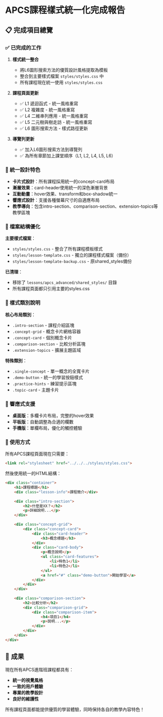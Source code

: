 # APCS課程樣式統一化完成報告

## 📋 完成項目總覽

### ✅ 已完成的工作

1. **樣式統一整合**
   - 將L6圖形搜索方法的優質設計風格提取為模板
   - 整合到主要樣式檔案 `styles/styles.css` 中
   - 所有課程現在統一使用 `styles/styles.css`

2. **課程頁面更新**
   - ✅ L1 遞迴函式 - 統一風格重寫
   - ✅ L2 複雜度 - 統一風格重寫  
   - ✅ L4 二維串列應用 - 統一風格重寫
   - ✅ L5 二元樹與樹走訪 - 統一風格重寫
   - ✅ L6 圖形搜索方法 - 樣式路徑更新

3. **導覽列更新**
   - ✅ 加入L6圖形搜索方法到導覽列
   - ✅ 為所有章節加上課堂順序（L1, L2, L4, L5, L6）

### 🎨 統一設計特色

- **卡片式設計**：所有課程採用統一的concept-card布局
- **漸層效果**：card-header使用統一的深色漸層背景
- **互動動畫**：hover效果、transform和box-shadow統一
- **響應式設計**：支援各種螢幕尺寸的自適應布局
- **教學導向**：包含intro-section、comparison-section、extension-topics等教學區塊

### 📁 檔案結構優化

**主要樣式檔案**：
- `styles/styles.css` - 整合了所有課程模板樣式
- `styles/lesson-template.css` - 獨立的課程樣式檔案（備份）
- `styles/lesson-template-backup.css` - 原shared_styles備份

**已清理**：
- 移除了 `lessons/apcs_advanced/shared_styles/` 目錄
- 所有課程頁面都只引用主要的styles.css

### 🔧 樣式類別說明

**核心布局類別**：
- `.intro-section` - 課程介紹區塊
- `.concept-grid` - 概念卡片網格容器
- `.concept-card` - 個別概念卡片
- `.comparison-section` - 比較分析區塊
- `.extension-topics` - 擴展主題區域

**特殊類別**：
- `.single-concept` - 單一概念的全寬卡片
- `.demo-button` - 統一的學習按鈕樣式
- `.practice-hints` - 練習提示區塊
- `.topic-card` - 主題卡片

### 📱 響應式支援

- **桌面版**：多欄卡片布局，完整的hover效果
- **平板版**：自動調整為合適的欄數
- **手機版**：單欄布局，優化的觸控體驗

### 🎯 使用方式

所有APCS課程頁面現在只需要：

```html
<link rel="stylesheet" href="../../../styles/styles.css">
```

然後使用統一的HTML結構：

```html
<div class="container">
    <h1>課程標題</h1>
    <div class="lesson-info">課程簡介</div>
    
    <div class="intro-section">
        <h2>什麼是XX？</h2>
        <p>詳細說明...</p>
    </div>
    
    <div class="concept-grid">
        <div class="concept-card">
            <div class="card-header">
                <h3>概念標題</h3>
            </div>
            <div class="card-body">
                <p>概念說明</p>
                <ul class="card-features">
                    <li>特色1</li>
                    <li>特色2</li>
                </ul>
                <a href="#" class="demo-button">開始學習</a>
            </div>
        </div>
    </div>
    
    <div class="comparison-section">
        <h2>比較分析</h2>
        <div class="comparison-grid">
            <div class="comparison-item">
                <h4>項目1</h4>
                <p>說明...</p>
            </div>
        </div>
    </div>
</div>
```

## 🎉 成果

現在所有APCS進階班課程都具有：
- **統一的視覺風格**
- **一致的用戶體驗** 
- **專業的教學設計**
- **良好的維護性**

所有課程頁面都能提供優質的學習體驗，同時保持各自的教學內容特色！
